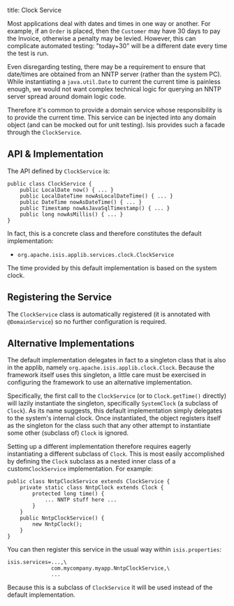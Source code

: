 title: Clock Service

[//]: # (content copied to _user-guide_xxx)

Most applications deal with dates and times in one way or another. For example, if an `Order` is placed, then the `Customer` may have 30 days to pay the Invoice, otherwise a penalty may be levied.  However, this can complicate automated testing: "today+30" will be a different date every time the test is run.

Even disregarding testing, there may be a requirement to ensure that date/times are obtained from an NNTP server (rather than the system PC).  While instantiating a `java.util.Date` to current the current time is painless enough, we would not want complex technical logic for querying an NNTP server spread around domain logic code.

Therefore it's common to provide a domain service whose responsibility is to provide the current time.  This service can be injected into any domain object (and can be mocked out for unit testing).  Isis provides such a facade through the `ClockService`.

## API & Implementation

The API defined by `ClockService` is:

    public class ClockService {
        public LocalDate now() { ... }
        public LocalDateTime nowAsLocalDateTime() { ... }
        public DateTime nowAsDateTime() { ... }
        public Timestamp nowAsJavaSqlTimestamp() { ... }
        public long nowAsMillis() { ... }
    }

In fact, this is a concrete class and therefore constitutes the default implementation:

* `org.apache.isis.applib.services.clock.ClockService`

The time provided by this default implementation is based on the system clock.


## Registering the Service

The `ClockService` class is automatically registered (it is annotated with `@DomainService`) so no further configuration is required.

## Alternative Implementations

The default implementation delegates in fact to a singleton class that is also in the applib, namely `org.apache.isis.applib.clock.Clock`.  Because the framework itself uses this singleton, a little care must be exercised in configuring the framework to use an alternative implementation.

Specifically, the first call to the `ClockService` (or to `Clock.getTime()` directly) will lazily instantiate the singleton, specifically `SystemClock` (a subclass of `Clock`).  As its name suggests, this default implementation simply delegates to the system's internal clock.  Once instantiated, the object registers itself as the singleton for the class such that any other attempt to instantiate some other (subclass of) `Clock` is ignored.

Setting up a different implementation therefore requires eagerly instantiating a different subclass of `Clock`.  This is most easily accomplished by defining the `Clock` subclass as a nested inner class of a custom`ClockService` implementation.  For example:

    public class NntpClockService extends ClockService {
        private static class NntpClock extends Clock {
            protected long time() {
                ... NNTP stuff here ...
            }
        }
        public NntpClockService() {
            new NntpClock();
        }
    }
            
You can then register this service in the usual way within `isis.properties`:

    isis.services=...,\
                  com.mycompany.myapp.NntpClockService,\
                  ...

Because this is a subclass of `ClockService` it will be used instead of the default implementation.
                  